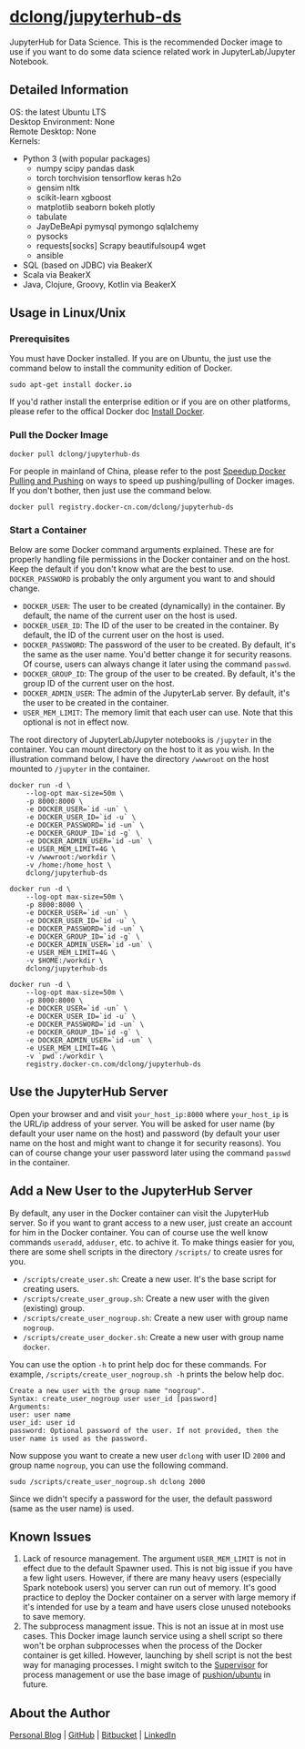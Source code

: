 # [dclong/jupyterhub-ds](https://hub.docker.com/r/dclong/jupyterhub-ds/)

JupyterHub for Data Science.
This is the recommended Docker image to use
if you want to do some data science related work in JupyterLab/Jupyter Notebook.

## Detailed Information

OS: the latest Ubuntu LTS  
Desktop Environment: None  
Remote Desktop: None  
Kernels:  
- Python 3 (with popular packages)  
    + numpy scipy pandas dask  
    + torch torchvision tensorflow keras h2o  
    + gensim nltk  
    + scikit-learn xgboost  
    + matplotlib seaborn bokeh plotly  
    + tabulate  
    + JayDeBeApi pymysql pymongo sqlalchemy  
    + pysocks  
    + requests[socks] Scrapy beautifulsoup4 wget  
    + ansible
- SQL (based on JDBC) via BeakerX  
- Scala via BeakerX  
- Java, Clojure, Groovy, Kotlin via BeakerX  

## Usage in Linux/Unix

### Prerequisites
You must have Docker installed.
If you are on Ubuntu,
the just use the command below to install the community edition of Docker.
```
sudo apt-get install docker.io
```
If you'd rather install the enterprise edition
or if you are on other platforms,
please refer to the offical Docker doc [Install Docker](https://docs.docker.com/install/).

### Pull the Docker Image
```
docker pull dclong/jupyterhub-ds
```
For people in mainland of China,
please refer to the post
[Speedup Docker Pulling and Pushing](http://www.legendu.net/en/blog/speedup-docker-pulling-and-pushing/)
on ways to speed up pushing/pulling of Docker images.
If you don't bother,
then just use the command below.
```
docker pull registry.docker-cn.com/dclong/jupyterhub-ds
```

### Start a Container

Below are some Docker command arguments explained.
These are for properly handling file permissions in the Docker container and on the host.
Keep the default if you don't know what are the best to use.
`DOCKER_PASSWORD` is probably the only argument you want to and should change.

- `DOCKER_USER`: The user to be created (dynamically) in the container.
    By default, the name of the current user on the host is used.
- `DOCKER_USER_ID`: The ID of the user to be created in the container.
    By default, the ID of the current user on the host is used.
- `DOCKER_PASSWORD`: The password of the user to be created.
    By default, it's the same as the user name.
    You'd better change it for security reasons.
    Of course, users can always change it later using the command `passwd`.
- `DOCKER_GROUP_ID`: The group of the user to be created.
    By default, it's the group ID of the current user on the host.
- `DOCKER_ADMIN_USER`: The admin of the JupyterLab server.
    By default, it's the user to be created in the container.
- `USER_MEM_LIMIT`: The memory limit that each user can use.
    Note that this optional is not in effect now.

The root directory of JupyterLab/Jupyter notebooks is `/jupyter` in the container.
You can mount directory on the host to it as you wish.
In the illustration command below,
I have the directory `/wwwroot` on the host mounted to `/jupyter` in the container.

```
docker run -d \
    --log-opt max-size=50m \
    -p 8000:8000 \
    -e DOCKER_USER=`id -un` \
    -e DOCKER_USER_ID=`id -u` \
    -e DOCKER_PASSWORD=`id -un` \
    -e DOCKER_GROUP_ID=`id -g` \
    -e DOCKER_ADMIN_USER=`id -un` \
    -e USER_MEM_LIMIT=4G \
    -v /wwwroot:/workdir \
    -v /home:/home_host \
    dclong/jupyterhub-ds
```
```
docker run -d \
    --log-opt max-size=50m \
    -p 8000:8000 \
    -e DOCKER_USER=`id -un` \
    -e DOCKER_USER_ID=`id -u` \
    -e DOCKER_PASSWORD=`id -un` \
    -e DOCKER_GROUP_ID=`id -g` \
    -e DOCKER_ADMIN_USER=`id -un` \
    -e USER_MEM_LIMIT=4G \
    -v $HOME:/workdir \
    dclong/jupyterhub-ds
```
```
docker run -d \
    --log-opt max-size=50m \
    -p 8000:8000 \
    -e DOCKER_USER=`id -un` \
    -e DOCKER_USER_ID=`id -u` \
    -e DOCKER_PASSWORD=`id -un` \
    -e DOCKER_GROUP_ID=`id -g` \
    -e DOCKER_ADMIN_USER=`id -un` \
    -e USER_MEM_LIMIT=4G \
    -v `pwd`:/workdir \
    registry.docker-cn.com/dclong/jupyterhub-ds
```
## Use the JupyterHub Server

Open your browser and and visit `your_host_ip:8000`
where `your_host_ip` is the URL/ip address of your server.
You will be asked for user name (by default your user name on the host)
and password (by default your user name on the host and might want to change it for security reasons).
You can of course change your user password later
using the command `passwd` in the container.  

## Add a New User to the JupyterHub Server

By default,
any user in the Docker container can visit the JupyterHub server.
So if you want to grant access to a new user,
just create an account for him in the Docker container.
You can of course use the well know commands `useradd`, `adduser`, etc. to achive it.
To make things easier for you,
there are some shell scripts in the directory `/scripts/` to create usres for you.

- `/scripts/create_user.sh`: Create a new user. It's the base script for creating users.
- `/scripts/create_user_group.sh`: Create a new user with the given (existing) group.
- `/scripts/create_user_nogroup.sh`: Create a new user with group name `nogroup`.
- `/scripts/create_user_docker.sh`: Create a new user with group name `docker`.

You can use the option `-h` to print help doc for these commands.
For example, `/scripts/create_user_nogroup.sh -h` prints the below help doc.
```
Create a new user with the group name "nogroup".
Syntax: create_user_nogroup user user_id [password]
Arguments:
user: user name
user_id: user id
password: Optional password of the user. If not provided, then the user name is used as the password.
```
Now suppose you want to create a new user `dclong` with user ID `2000` and group name `nogroup`,
you can use the following command.
```
sudo /scripts/create_user_nogroup.sh dclong 2000
```
Since we didn't specify a password for the user,
the default password (same as the user name) is used.

## Known Issues

1. Lack of resource management.
    The argument `USER_MEM_LIMIT` is not in effect due to the default Spawner used.
    This is not big issue if you have a few light users.
    However,
    if there are many heavy users (especially Spark notebook users) you server can run out of memory.
    It's good practice to deploy the Docker container on a server with large memory
    if it's intended for use by a team
    and have users close unused notebooks to save memory.  
2. The subprocess managment issue.
    This is not an issue at in most use cases.
    This Docker image launch service using a shell script
    so there won't be orphan subprocesses
    when the process of the Docker container is get killed.
    However, launching by shell script is not the best way for managing processes.
    I might switch to the [Supervisor](https://github.com/Supervisor/supervisor) for process management
    or use the base image of [pushion/ubuntu](https://github.com/phusion/baseimage-docker) in future.


## About the Author

[Personal Blog](http://www.legendu.net)   |   [GitHub](https://github.com/dclong)   |   [Bitbucket](https://bitbucket.org/dclong/)   |   [LinkedIn](http://www.linkedin.com/in/ben-chuanlong-du-1239b221/)
